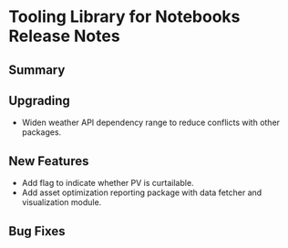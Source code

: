 # Tooling Library for Notebooks Release Notes

## Summary

<!-- Here goes a general summary of what this release is about -->

## Upgrading

* Widen weather API dependency range to reduce conflicts with other packages.

## New Features

* Add flag to indicate whether PV is curtailable.
* Add asset optimization reporting package with data fetcher and visualization module.

## Bug Fixes

<!-- Here goes notable bug fixes that are worth a special mention or explanation -->
